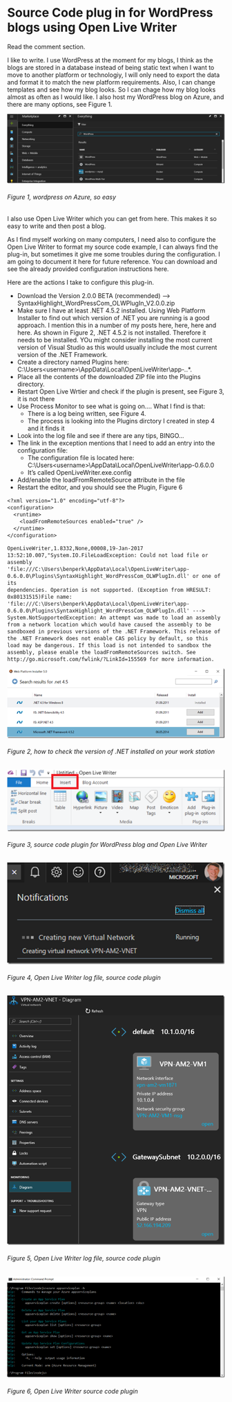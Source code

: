 # Source Code plug in for WordPress blogs using Open Live Writer

Read the comment section.

I like to write.  I use WordPress at the moment for my blogs, I think as the blogs are stored in a database instead of being static text when I want to move to another platform or technologiy, I will only need to export the data and format it to match the new platform requirements.  Also, I can change templates and see how my blog looks.  So I can chage how my blog looks almost as often as I would like.  I also host my WordPress blog on Azure, and there are many options, see Figure 1.

![wordpress on Azure, so easy][FIGURE1]
###### Figure 1, wordpress on Azure, so easy

I also use Open Live Writer which you can get from here.  This makes it so easy to write and then post a blog.

As I find myself working on many computers, I need also to configure the Open Live Writer to format my source code example, I can always find the plug-in, but sometimes it give me some troubles during the configuration.  I am going to document it here for future reference.  You can download and see the already provided configuration instructions here.

Here are the actions I take to configure this plug-in.

+ Download the Version 2.0.0 BETA (recommended) –> SyntaxHighlight_WordPressCom_OLWPlugIn_V2.0.0.zip
+ Make sure I have at least .NET 4.5.2 installed.  Using Web Platform Installer to find out which version of .NET you are running is a good approach.  I mention this in a number of my posts here, here, here and here. As shown in Figure 2, .NET 4.5.2 is not installed.  Therefore it needs to be installed.  YOu might consider installing the most current version of Visual Studio as this would usually include the most current version of the .NET Framework.
+ Create a directory named Plugins here:  C:\Users\<username>\AppData\Local\OpenLiveWriter\app-*.*.*.
+ Place all the contents of the downloaded ZIP file into the Plugins directory.
+ Restart Open Live Wrtier and check if the plugin is present, see Figure 3, it is not there
+ Use Process Monitor to see what is going on….  What I find is that:
  + There is a log being written, see Figure 4.
  + The process is looking into the Plugins dirctory I created in step 4 and it finds it
+ Look into the log file and see if there are any tips, BINGO…
+ The link in the exception mentions that I need to add an entry into the configuration file:
  + The configuration file is located here:  C:\Users\<username>\AppData\Local\OpenLiveWriter\app-0.6.0.0
  + It’s called OpenLiveWriter.exe.config
+ Add/enable the loadFromRemoteSource attribute in the file
+ Restart the editor, and you should see the Plugin, Figure 6

```
<?xml version="1.0" encoding="utf-8"?>
<configuration>
  <runtime>
    <loadFromRemoteSources enabled="true" />
  </runtime>
</configuration>
```

```
OpenLiveWriter,1.8332,None,00008,19-Jan-2017 13:52:10.007,"System.IO.FileLoadException: Could not load file or assembly 
'file:///C:\Users\benperk\AppData\Local\OpenLiveWriter\app-0.6.0.0\Plugins\SyntaxHighlight_WordPressCom_OLWPlugIn.dll' or one of its 
dependencies. Operation is not supported. (Exception from HRESULT: 0x80131515)File name: 
'file:///C:\Users\benperk\AppData\Local\OpenLiveWriter\app-0.6.0.0\Plugins\SyntaxHighlight_WordPressCom_OLWPlugIn.dll' ---> 
System.NotSupportedException: An attempt was made to load an assembly from a network location which would have caused the assembly to be
sandboxed in previous versions of the .NET Framework. This release of the .NET Framework does not enable CAS policy by default, so this
load may be dangerous. If this load is not intended to sandbox the assembly, please enable the loadFromRemoteSources switch. See
http://go.microsoft.com/fwlink/?LinkId=155569 for more information.
``` 

![how to check the version of .NET installed on your work station][FIGURE2]
###### Figure 2, how to check the version of .NET installed on your work station

![source code plugin for WordPress blog and Open Live Writer][FIGURE3]
###### Figure 3, source code plugin for WordPress blog and Open Live Writer

![Open Live Writer log file, source code plugin][FIGURE4]
###### Figure 4, Open Live Writer log file, source code plugin

![Open Live Writer log file, source code plugin][FIGURE5]
###### Figure 5, Open Live Writer log file, source code plugin

![Open Live Writer source code plugin][FIGURE6]
###### Figure 6, Open Live Writer source code plugin

[FIGURE1]: ../images/2017/msdn-1109.png "Figure 1, wordpress on Azure, so easy"
[FIGURE2]: ../images/2017/msdn-1110.png "Figure 2, how to check the version of .NET installed on your work station"
[FIGURE3]: ../images/2017/msdn-1111.png "Figure 3, source code plugin for WordPress blog and Open Live Writer"
[FIGURE4]: ../images/2017/msdn-1122.png "Figure 4, Open Live Writer log file, source code plugin"
[FIGURE5]: ../images/2017/msdn-1133.png "Figure 5, Open Live Writer log file, source code plugin"
[FIGURE6]: ../images/2017/msdn-1144.png "Figure 6, Open Live Writer source code plugin"
